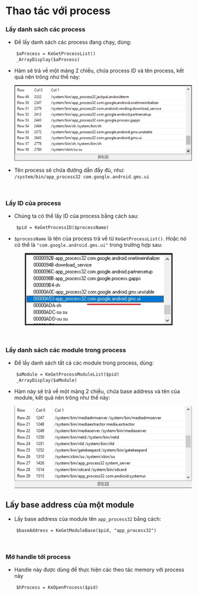 # Thao tác với process
### Lấy danh sách các process
- Để lấy danh sách các process đang chạy, dùng:
```autoit
    $aProcess = KeGetProcessList()
    _ArrayDisplay($aProcess)
```
- Hàm sẽ trả về một mảng 2 chiều, chứa process ID và tên process, kết quả nên trông như thế này:<p align="center"><img src="https://raw.githubusercontent.com/thedemons/kesh-autoit/main/documentation/process/getprocesslistresult.png" width="500"></p>
- Tên process sẽ chứa đường dẫn đầy đủ, như: ```/system/bin/app_process32 com.google.android.gms.ui```

<br>

### Lấy ID của process
- Chúng ta có thể lấy ID của process bằng cách sau:
```autoit
    $pid = KeGetProcessID($processName)
```
- ```$processName``` là tên của process trả về từ ```KeGetProcessList()```. Hoặc nó có thể là ```"com.google.android.gms.ui"``` trong trường hợp sau:
<p align="center"><img src="https://raw.githubusercontent.com/thedemons/kesh-autoit/main/documentation/process/ce_processlist.jpg" width="400"></p>

<br>

### Lấy danh sách các module trong process
- Để lấy danh sách tất cả các module trong process, dùng:
```autoit
    $aModule = KeGetProcessModuleList($pid)
    _ArrayDisplay($aModule)
```
- Hàm này sẽ trả về một mảng 2 chiều, chứa base address và tên của module, kết quả nên trông như thế này:<p align="center"><img src="https://raw.githubusercontent.com/thedemons/kesh-autoit/main/documentation/process/getprocessmodulelistresult.jpg" width="500"></p>

## Lấy base address của một module
- Lấy base address của module tên ```app_process32``` bằng cách:
```autoit
    $baseAddress = KeGetModuleBase($pid, "app_process32")
```

<br>

### Mở handle tới process
- Handle này được dùng để thực hiện các theo tác memory với process này
```autoit
    $hProcess = KeOpenProcess($pid)
```

